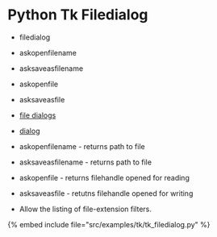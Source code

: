 # Python Tk Filedialog

* filedialog
* askopenfilename
* asksaveasfilename
* askopenfile
* asksaveasfile

* [file dialogs](http://effbot.org/tkinterbook/tkinter-file-dialogs.htm)
* [dialog](https://docs.python.org/library/dialog.html)

* askopenfilename - returns path to file
* asksaveasfilename - returns path to file
* askopenfile - returns filehandle opened for reading
* asksaveasfile - retutns filehandle opened for writing

* Allow the listing of file-extension filters.

{% embed include file="src/examples/tk/tk_filedialog.py" %}



